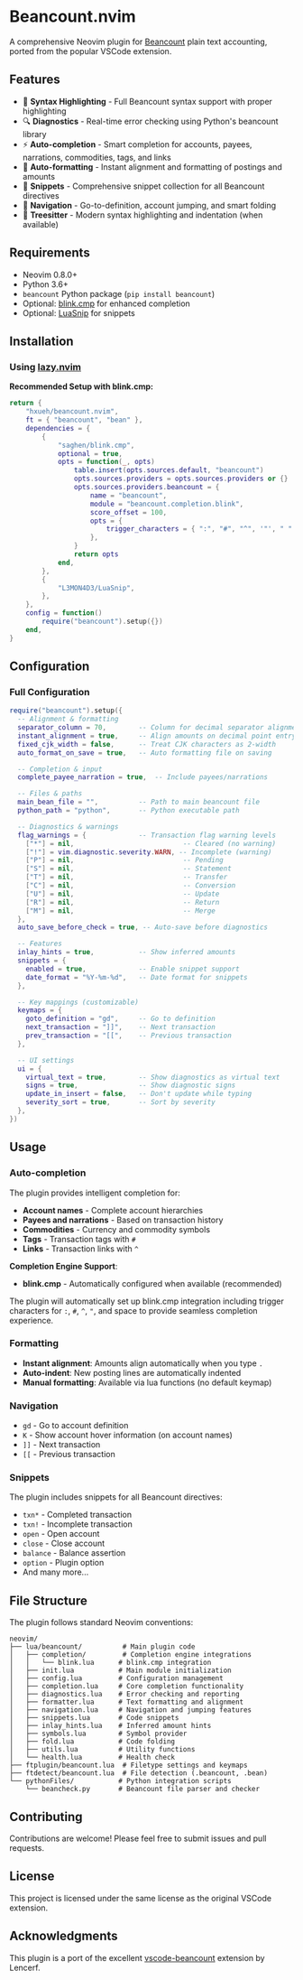 # Beancount.nvim

A comprehensive Neovim plugin for [Beancount](https://beancount.github.io/) plain text accounting, ported from the popular VSCode extension.

## Features

- 🎯 **Syntax Highlighting** - Full Beancount syntax support with proper highlighting
- 🔍 **Diagnostics** - Real-time error checking using Python's beancount library
- ⚡ **Auto-completion** - Smart completion for accounts, payees, narrations, commodities, tags, and links
- 🔧 **Auto-formatting** - Instant alignment and formatting of postings and amounts
- 📝 **Snippets** - Comprehensive snippet collection for all Beancount directives
- 🧭 **Navigation** - Go-to-definition, account jumping, and smart folding
- 🎨 **Treesitter** - Modern syntax highlighting and indentation (when available)

## Requirements

- Neovim 0.8.0+
- Python 3.6+
- `beancount` Python package (`pip install beancount`)
- Optional: [blink.cmp](https://github.com/saghen/blink.cmp) for enhanced completion
- Optional: [LuaSnip](https://github.com/L3MON4D3/LuaSnip) for snippets

## Installation

### Using [lazy.nvim](https://github.com/folke/lazy.nvim)

**Recommended Setup with blink.cmp:**

```lua
return {
    "hxueh/beancount.nvim",
    ft = { "beancount", "bean" },
    dependencies = {
        {
            "saghen/blink.cmp",
            optional = true,
            opts = function(_, opts)
                table.insert(opts.sources.default, "beancount")
                opts.sources.providers = opts.sources.providers or {}
                opts.sources.providers.beancount = {
                    name = "beancount",
                    module = "beancount.completion.blink",
                    score_offset = 100,
                    opts = {
                        trigger_characters = { ":", "#", "^", '"', " " },
                    },
                }
                return opts
            end,
        },
        {
            "L3MON4D3/LuaSnip",
        },
    },
    config = function()
        require("beancount").setup({})
    end,
}
```

## Configuration

### Full Configuration

```lua
require("beancount").setup({
  -- Alignment & formatting
  separator_column = 70,        -- Column for decimal separator alignment
  instant_alignment = true,     -- Align amounts on decimal point entry
  fixed_cjk_width = false,      -- Treat CJK characters as 2-width
  auto_format_on_save = true,   -- Auto formatting file on saving

  -- Completion & input
  complete_payee_narration = true,  -- Include payees/narrations

  -- Files & paths
  main_bean_file = "",          -- Path to main beancount file
  python_path = "python",       -- Python executable path

  -- Diagnostics & warnings
  flag_warnings = {             -- Transaction flag warning levels
    ["*"] = nil,                           -- Cleared (no warning)
    ["!"] = vim.diagnostic.severity.WARN, -- Incomplete (warning)
    ["P"] = nil,                           -- Pending
    ["S"] = nil,                           -- Statement
    ["T"] = nil,                           -- Transfer
    ["C"] = nil,                           -- Conversion
    ["U"] = nil,                           -- Update
    ["R"] = nil,                           -- Return
    ["M"] = nil,                           -- Merge
  },
  auto_save_before_check = true, -- Auto-save before diagnostics

  -- Features
  inlay_hints = true,           -- Show inferred amounts
  snippets = {
    enabled = true,             -- Enable snippet support
    date_format = "%Y-%m-%d",   -- Date format for snippets
  },

  -- Key mappings (customizable)
  keymaps = {
    goto_definition = "gd",     -- Go to definition
    next_transaction = "]]",    -- Next transaction
    prev_transaction = "[[",    -- Previous transaction
  },

  -- UI settings
  ui = {
    virtual_text = true,        -- Show diagnostics as virtual text
    signs = true,               -- Show diagnostic signs
    update_in_insert = false,   -- Don't update while typing
    severity_sort = true,       -- Sort by severity
  },
})
```

## Usage

### Auto-completion

The plugin provides intelligent completion for:

- **Account names** - Complete account hierarchies
- **Payees and narrations** - Based on transaction history
- **Commodities** - Currency and commodity symbols
- **Tags** - Transaction tags with `#`
- **Links** - Transaction links with `^`

**Completion Engine Support**:

- **blink.cmp** - Automatically configured when available (recommended)

The plugin will automatically set up blink.cmp integration including trigger characters for `:`, `#`, `^`, `"`, and space to provide seamless completion experience.

### Formatting

- **Instant alignment**: Amounts align automatically when you type `.`
- **Auto-indent**: New posting lines are automatically indented
- **Manual formatting**: Available via lua functions (no default keymap)

### Navigation

- `gd` - Go to account definition
- `K` - Show account hover information (on account names)
- `]]` - Next transaction
- `[[` - Previous transaction

### Snippets

The plugin includes snippets for all Beancount directives:

- `txn*` - Completed transaction
- `txn!` - Incomplete transaction
- `open` - Open account
- `close` - Close account
- `balance` - Balance assertion
- `option` - Plugin option
- And many more...

## File Structure

The plugin follows standard Neovim conventions:

```
neovim/
├── lua/beancount/          # Main plugin code
│   ├── completion/         # Completion engine integrations
│   │   └── blink.lua      # blink.cmp integration
│   ├── init.lua           # Main module initialization
│   ├── config.lua         # Configuration management
│   ├── completion.lua     # Core completion functionality
│   ├── diagnostics.lua    # Error checking and reporting
│   ├── formatter.lua      # Text formatting and alignment
│   ├── navigation.lua     # Navigation and jumping features
│   ├── snippets.lua       # Code snippets
│   ├── inlay_hints.lua    # Inferred amount hints
│   ├── symbols.lua        # Symbol provider
│   ├── fold.lua           # Code folding
│   ├── utils.lua          # Utility functions
│   └── health.lua         # Health check
├── ftplugin/beancount.lua  # Filetype settings and keymaps
├── ftdetect/beancount.lua  # File detection (.beancount, .bean)
└── pythonFiles/           # Python integration scripts
    └── beancheck.py       # Beancount file parser and checker
```

## Contributing

Contributions are welcome! Please feel free to submit issues and pull requests.

## License

This project is licensed under the same license as the original VSCode extension.

## Acknowledgments

This plugin is a port of the excellent [vscode-beancount](https://github.com/Lencerf/vscode-beancount) extension by Lencerf.
